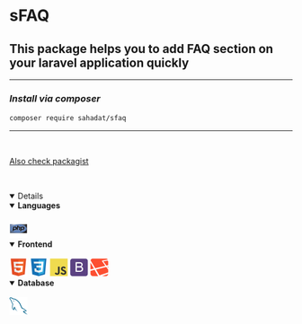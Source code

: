 #  sFAQ

## This package helps you to add FAQ section on your laravel application quickly

___



### _Install via composer_

```bash
composer require sahadat/sfaq

```
---

```PHP



```

[Also check packagist](https://packagist.org/packages/sahadat/sfaq)


<br>


<a id="tech"></a>

<details open>
  

 <details open>
  <summary>
    <strong> Languages</strong> 
  </summary>

  <br>

  <a style="text-decoration: none;" href="https://www.php.net/"> 
   <img src="https://raw.githubusercontent.com/devicons/devicon/master/icons/php/php-original.svg" alt="PHP" width="32" height="32" />
  </a>

</details>

<details open>
 <summary>
    <strong> Frontend</strong> 
 </summary>

 <br>

 <a style="text-decoration: none;" href="https://www.w3.org/html/"> 
   <img src="https://raw.githubusercontent.com/devicons/devicon/master/icons/html5/html5-original.svg" alt="html5" width="32" height="32" />
 </a>
 <a style="text-decoration: none;" href="https://www.w3schools.com/css/"> 
   <img src="https://raw.githubusercontent.com/devicons/devicon/master/icons/css3/css3-original.svg" alt="css3" width="32" height="32" />
 </a>
 <a style="text-decoration: none;" href="https://developer.mozilla.org/en-US/docs/Web/JavaScript"> 
  <img src="https://raw.githubusercontent.com/devicons/devicon/master/icons/javascript/javascript-original.svg" alt="javascript" width="32" height="32"/>
 </a>
 <a style="text-decoration: none;" href="https://getbootstrap.com/"> 
   <img src="https://raw.githubusercontent.com/devicons/devicon/master/icons/bootstrap/bootstrap-plain.svg" alt="bootstrap" width="32" height="32" />
 </a>
 <a style="text-decoration: none;" href="https://laravel.com/"> 
   <img src="https://raw.githubusercontent.com/devicons/devicon/master/icons/laravel/laravel-plain.svg" alt="laravel" width="32" height="32" />
 </a>
</details>



<details open>
  <summary>
  <strong> Database</strong> 
 </summary>

 <br>


 <a style="text-decoration:none" href="https://www.mysql.com/"> 
    <img src="https://raw.githubusercontent.com/devicons/devicon/master/icons/mysql/mysql-original.svg" alt="mysql" width="32" height="32" />
 </a>

</details>
